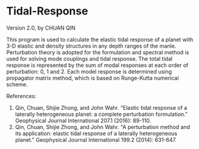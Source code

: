 # Tidal-Response
 Version 2.0, by CHUAN QIN
 
 This program is used to calculate the elastic tidal response of a planet
 with 3-D elastic and density structures in any depth ranges of the manle.
 Perturbation theory is adopted for the formulation and spectral method is
 used for solving mode couplings and tidal response. The total tidal 
 response is represented by the sum of modal responses at each order of 
 perturbation: 0, 1 and 2. Each model response is determined using
 propagator matrix method, which is based on Runge-Kutta numerical scheme.

 References: 
 1. Qin, Chuan, Shijie Zhong, and John Wahr. "Elastic tidal response of
 a laterally heterogeneous planet: a complete perturbation formulation."
 Geophysical Journal International 207.1 (2016): 89-110.
 2. Qin, Chuan, Shijie Zhong, and John Wahr. "A perturbation method and
 its application: elastic tidal response of a laterally heterogeneous 
 planet." Geophysical Journal International 199.2 (2014): 631-647.
